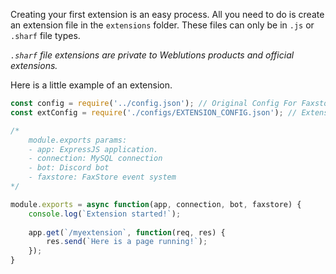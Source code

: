 Creating your first extension is an easy process. All you need to do is create an extension file in the `extensions` folder. These files can only be in `.js` or `.sharf` file types.

*`.sharf` file extensions are private to Weblutions products and official extensions.*

Here is a little example of an extension.

```js
const config = require('../config.json'); // Original Config For Faxstore
const extConfig = require('./configs/EXTENSION_CONFIG.json'); // Extensions config

/*
	module.exports params:
	- app: ExpressJS application.
	- connection: MySQL connection
	- bot: Discord bot
	- faxstore: FaxStore event system
*/

module.exports = async function(app, connection, bot, faxstore) {
	console.log(`Extension started!`);
	
	app.get(`/myextension`, function(req, res) {
		res.send(`Here is a page running!`);
	});
}
```
